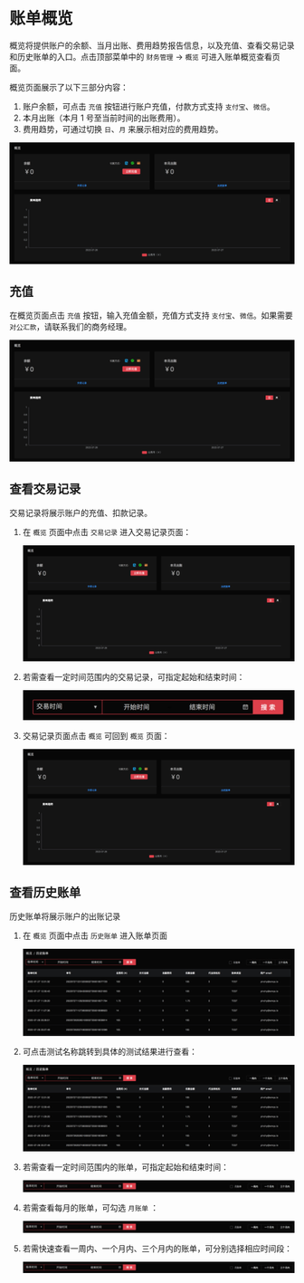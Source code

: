 # 账单概览

概览将提供账户的余额、当月出账、费用趋势报告信息，以及充值、查看交易记录和历史账单的入口。点击顶部菜单中的 `财务管理` -> `概览` 可进入账单概览查看页面。

概览页面展示了以下三部分内容：

1. 账户余额，可点击 `充值` 按钮进行账户充值，付款方式支持 `支付宝`、`微信`。
2. 本月出账（本月 1 号至当前时间的出账费用）。
3. 费用趋势，可通过切换 `日`、`月` 来展示相对应的费用趋势。

![billing_brief](./assets/billing_brief.png)

## 充值

在概览页面点击 `充值` 按钮，输入充值金额，充值方式支持 `支付宝`、`微信`。如果需要 `对公汇款`，请联系我们的商务经理。

![recharge](./assets/recharge.png)

## 查看交易记录

交易记录将展示账户的充值、扣款记录。

1. 在 `概览` 页面中点击 `交易记录` 进入交易记录页面：

   ![transactions](./assets/transactions.png)

2. 若需查看一定时间范围内的交易记录，可指定起始和结束时间：

   ![transactions-query](./assets/transactions_query.png)

3. 交易记录页面点击 `概览` 可回到 `概览` 页面：

   ![transactions-list](./assets/transactions_list.png)

## 查看历史账单

历史账单将展示账户的出账记录

1. 在 `概览` 页面中点击 `历史账单` 进入账单页面

   ![bills](./assets/bills.png)

2. 可点击测试名称跳转到具体的测试结果进行查看：

   ![bills-testrun](./assets/bills_testrun.png)

3. 若需查看一定时间范围内的账单，可指定起始和结束时间：

   ![bills-time-query](./assets/bills_time_query.png)

4. 若需查看每月的账单，可勾选 `月账单` ：

   ![bills-month](./assets/bills_month.png)

5. 若需快速查看一周内、一个月内、三个月内的账单，可分别选择相应时间段：

   ![bills-quick-query](./assets/bills_quick_query.png)